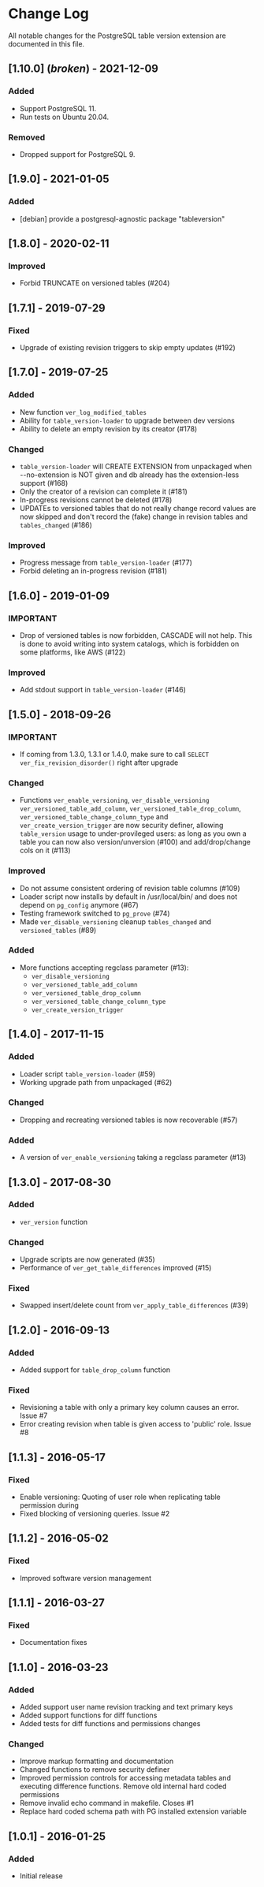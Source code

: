 # Change Log

All notable changes for the PostgreSQL table version extension are documented in this file.

## [1.10.0] (_broken_) - 2021-12-09

### Added

- Support PostgreSQL 11.
- Run tests on Ubuntu 20.04.

### Removed

- Dropped support for PostgreSQL 9.

## [1.9.0] - 2021-01-05

### Added

- [debian] provide a postgresql-agnostic package "tableversion"

## [1.8.0] - 2020-02-11

### Improved

- Forbid TRUNCATE on versioned tables (#204)

## [1.7.1] - 2019-07-29

### Fixed

- Upgrade of existing revision triggers to skip empty updates (#192)

## [1.7.0] - 2019-07-25

### Added

- New function `ver_log_modified_tables`
- Ability for `table_version-loader` to upgrade between dev versions
- Ability to delete an empty revision by its creator (#178)

### Changed

- `table_version-loader` will CREATE EXTENSION from unpackaged when --no-extension is NOT given and
  db already has the extension-less support (#168)
- Only the creator of a revision can complete it (#181)
- In-progress revisions cannot be deleted (#178)
- UPDATEs to versioned tables that do not really change record values are now skipped and don't
  record the (fake) change in revision tables and `tables_changed` (#186)

### Improved

- Progress message from `table_version-loader` (#177)
- Forbid deleting an in-progress revision (#181)

## [1.6.0] - 2019-01-09

### IMPORTANT

- Drop of versioned tables is now forbidden, CASCADE will not help. This is done to avoid writing
  into system catalogs, which is forbidden on some platforms, like AWS (#122)

### Improved

- Add stdout support in `table_version-loader` (#146)

## [1.5.0] - 2018-09-26

### IMPORTANT

- If coming from 1.3.0, 1.3.1 or 1.4.0, make sure to call `SELECT ver_fix_revision_disorder()` right
  after upgrade

### Changed

- Functions `ver_enable_versioning`, `ver_disable_versioning` `ver_versioned_table_add_column`,
  `ver_versioned_table_drop_column`, `ver_versioned_table_change_column_type` and
  `ver_create_version_trigger` are now security definer, allowing `table_version` usage to
  under-provileged users: as long as you own a table you can now also version/unversion (#100) and
  add/drop/change cols on it (#113)

### Improved

- Do not assume consistent ordering of revision table columns (#109)
- Loader script now installs by default in /usr/local/bin/ and does not depend on `pg_config`
  anymore (#67)
- Testing framework switched to `pg_prove` (#74)
- Made `ver_disable_versioning` cleanup `tables_changed` and `versioned_tables` (#89)

### Added

- More functions accepting regclass parameter (#13):
  - `ver_disable_versioning`
  - `ver_versioned_table_add_column`
  - `ver_versioned_table_drop_column`
  - `ver_versioned_table_change_column_type`
  - `ver_create_version_trigger`

## [1.4.0] - 2017-11-15

### Added

- Loader script `table_version-loader` (#59)
- Working upgrade path from unpackaged (#62)

### Changed

- Dropping and recreating versioned tables is now recoverable (#57)

### Added

- A version of `ver_enable_versioning` taking a regclass parameter (#13)

## [1.3.0] - 2017-08-30

### Added

- `ver_version` function

### Changed

- Upgrade scripts are now generated (#35)
- Performance of `ver_get_table_differences` improved (#15)

### Fixed

- Swapped insert/delete count from `ver_apply_table_differences` (#39)

## [1.2.0] - 2016-09-13

### Added

- Added support for `table_drop_column` function

### Fixed

- Revisioning a table with only a primary key column causes an error. Issue #7
- Error creating revision when table is given access to 'public' role. Issue #8

## [1.1.3] - 2016-05-17

### Fixed

- Enable versioning: Quoting of user role when replicating table permission during
- Fixed blocking of versioning queries. Issue #2

## [1.1.2] - 2016-05-02

### Fixed

- Improved software version management

## [1.1.1] - 2016-03-27

### Fixed

- Documentation fixes

## [1.1.0] - 2016-03-23

### Added

- Added support user name revision tracking and text primary keys
- Added support functions for diff functions
- Added tests for diff functions and permissions changes

### Changed

- Improve markup formatting and documentation
- Changed functions to remove security definer
- Improved permission controls for accessing metadata tables and executing difference functions.
  Remove old internal hard coded permissions
- Remove invalid echo command in makefile. Closes #1
- Replace hard coded schema path with PG installed extension variable

## [1.0.1] - 2016-01-25

### Added

- Initial release
